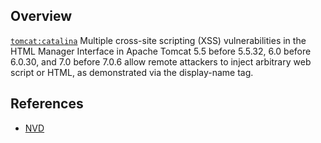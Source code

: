 ## Overview
[`tomcat:catalina`](http://search.maven.org/#search%7Cga%7C1%7Ca%3A%22catalina%22)
Multiple cross-site scripting (XSS) vulnerabilities in the HTML Manager Interface in Apache Tomcat 5.5 before 5.5.32, 6.0 before 6.0.30, and 7.0 before 7.0.6 allow remote attackers to inject arbitrary web script or HTML, as demonstrated via the display-name tag.

## References
- [NVD](https://web.nvd.nist.gov/view/vuln/detail?vulnId=CVE-2011-0013)